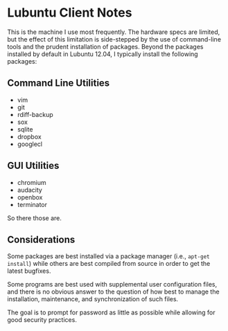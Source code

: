 # Lubuntu Client Notes

This is the machine I use most frequently. The hardware specs are limited, but the effect of this limitation is side-stepped by the use of command-line tools and the prudent installation of packages. Beyond the packages installed by default in Lubuntu 12.04, I typically install the following packages:

## Command Line Utilities

- vim
- git
- rdiff-backup
- sox
- sqlite
- dropbox
- googlecl

## GUI Utilities

- chromium
- audacity
- openbox
- terminator

So there those are.

## Considerations

Some packages are best installed via a package manager (i.e., `apt-get install`) while others are best compiled from source in order to get the latest bugfixes.

Some programs are best used with supplemental user configuration files, and there is no obvious answer to the question of how best to manage the installation, maintenance, and synchronization of such files.

The goal is to prompt for password as little as possible while allowing for good security practices.
